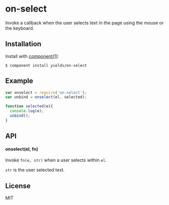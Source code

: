 
# on-select

  Invoke a callback when the user selects text in the page using the mouse or the keyboard.

## Installation

  Install with [component(1)](http://component.io):

    $ component install yields/on-select

## Example

```js
var onselect = require('on-select');
var unbind = onselect(el, selected);

function selected(e){
  console.log(e);
  unbind();
}
```

## API

#### onselect(el, fn)

  Invoke `fn(e, str)` when a user selects within `el`.

  `str` is the user selected text.

## License

  MIT
